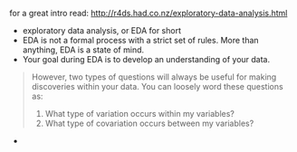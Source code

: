 for a great intro read: http://r4ds.had.co.nz/exploratory-data-analysis.html

* exploratory data analysis, or EDA for short
* EDA is not a formal process with a strict set of rules. More than anything, EDA is a state of mind.
* Your goal during EDA is to develop an understanding of your data.
> However, two types of questions will always be useful for making discoveries within your data. You can loosely word these questions as:
>1. What type of variation occurs within my variables?
>2. What type of covariation occurs between my variables?

*
